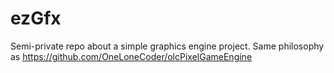 # ezGfx
Semi-private repo about a simple graphics engine project.
Same philosophy as https://github.com/OneLoneCoder/olcPixelGameEngine
